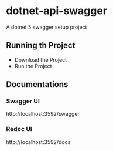 # dotnet-api-swagger
A dotnet 5 swagger setup project

## Running th Project
- Download the Project
- Run the Project

## Documentations

### Swagger UI
http://localhost:3592/swagger

### Redoc UI
http://localhost:3592/docs
